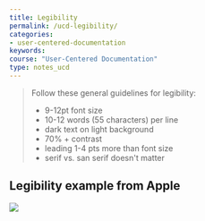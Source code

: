 ```yaml
---
title: Legibility
permalink: /ucd-legibility/
categories:
- user-centered-documentation
keywords:
course: "User-Centered Documentation"
type: notes_ucd
---
```


> Follow these general guidelines for legibility:
>
> * 9-12pt font size
> * 10-12 words (55 characters) per line
> * dark text on light background
> * 70% + contrast
> * leading 1-4 pts more than font size
> * serif vs. san serif doesn't matter

## Legibility example from Apple

<a href="http://help.apple.com/iphone/10/#/iph3bf432fd"><img src="/user_centered_doc/media/rasters/applelegibility.png"/></a>

